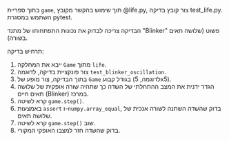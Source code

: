 בתוך ספריית `game`, תוך שימוש בהקשר מקובץ @life.py, צור קובץ בדיקה test_life.py. השתמש במסגרת pytest.

הבדיקה צריכה לבדוק את נכונות התפתחותו של מתנד "Blinker" פשוט (שלושה תאים בשורה).

תרחיש בדיקה:
1.  ייבא את המחלקה `Game` מתוך `life`.
2.  צור פונקציית בדיקה, לדוגמה `test_blinker_oscillation`.
3.  בתוך הבדיקה, צור מופע של `Game` בגודל קבוע (לדוגמה, 5x5).
4.  הגדר ידנית את המצב ההתחלתי של השדה כך שתהיה שורה אופקית של שלושה תאים חיים (Blinker) במרכז.
5.  קרא לשיטה `game.step()`.
6.  באמצעות `assert` ו-`numpy.array_equal`, בדוק שהשדה השתנה לשורה אנכית של שלושה תאים.
7.  קרא לשיטה `game.step()` שוב.
8.  בדוק שהשדה חזר למצבו האופקי המקורי.